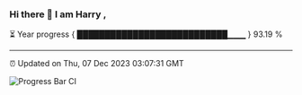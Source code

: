 ### Hi there 👋 I am Harry , 

⏳ Year progress { ███████████████████████████▁▁▁ } 93.19 %

---

⏰ Updated on Thu, 07 Dec 2023 03:07:31 GMT

![Progress Bar CI](https://github.com/duykhang68/duykhang68/workflows/Progress%20Bar%20CI/badge.svg)
